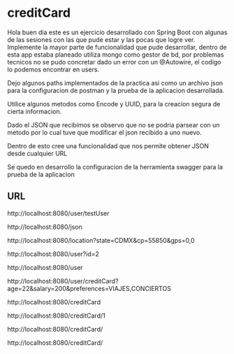 # creditCard
Hola buen dia este es un ejercicio desarrollado con Spring Boot con algunas de las sesiones con las que pude estar y las pocas que logre ver. Implemente la mayor parte de funcionalidad
que pude desarrollar, dentro de esta app estaba planeado utiliza mongo como gestor de bd, por problemas tecnicos no se pudo concretar dado un error con un @Autowire, el codigo lo podemos encontrar en users.

Dejo algunos paths implementados de la practica asi como un archivo json para la configuracion de postman y la prueba de la aplicacion desarrollada.

Utilice algunos metodos como Encode y UUID, para la creacion segura de cierta informacion.

Dado el JSON que recibimos se observo que no se podria parsear con un metodo por lo cual tuve que modificar el json recibido a uno nuevo.

Dentro de esto cree una funcionalidad que nos permite obtener JSON desde cualquier URL

Se quedo en desarrollo la configuracion de la herramienta swagger para la prueba de la aplicacion

## URL

http://localhost:8080/user/testUser

http://localhost:8080/json

http://localhost:8080/location?state=CDMX&cp=55850&gps=0,0

http://localhost:8080/user?id=2

http://localhost:8080/user

http://localhost:8080/user/creditCard?age=22&salary=200&preferences=VIAJES,CONCIERTOS

http://localhost:8080/creditCard

http://localhost:8080/creditCard/1

http://localhost:8080/creditCard/

http://localhost:8080/creditCard/


